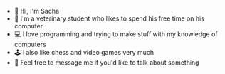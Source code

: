 - 👋 Hi, I'm Sacha
- 💊 I'm a veterinary student who likes to spend his free time on his computer
- 💻 I love programming and trying to make stuff with my knowledge of computers
- 🕹 I also like chess and video games very much
- 📩 Feel free to message me if you'd like to talk about something 
